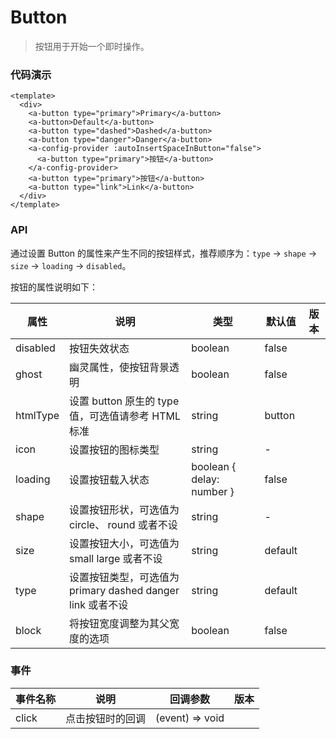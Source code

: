 #  Button

> 按钮用于开始一个即时操作。


###  代码演示

```
<template>
  <div>
    <a-button type="primary">Primary</a-button>
    <a-button>Default</a-button>
    <a-button type="dashed">Dashed</a-button>
    <a-button type="danger">Danger</a-button>
    <a-config-provider :autoInsertSpaceInButton="false">
      <a-button type="primary">按钮</a-button>
    </a-config-provider>
    <a-button type="primary">按钮</a-button>
    <a-button type="link">Link</a-button>
  </div>
</template>
```

### API

通过设置 Button 的属性来产生不同的按钮样式，推荐顺序为：`type` -> `shape` -> `size` -> `loading` -> `disabled`。

按钮的属性说明如下：
 
属性|说明|类型|默认值|版本
---|---|---|---|---
disabled|按钮失效状态|boolean|false|
ghost|幽灵属性，使按钮背景透明|boolean|false|
htmlType|设置 button 原生的 type 值，可选值请参考 HTML 标准|string|button|
icon|设置按钮的图标类型|string|-|
loading|设置按钮载入状态| boolean  { delay: number }   |false|
shape|设置按钮形状，可选值为 circle、 round 或者不设|string|-|
size|设置按钮大小，可选值为 small large 或者不设|string|default|
type|设置按钮类型，可选值为 primary dashed danger link 或者不设|string|default|
block|将按钮宽度调整为其父宽度的选项|boolean|false|


### 事件

事件名称|说明|回调参数|版本
---|---|---|---
click|点击按钮时的回调|(event) => void|

